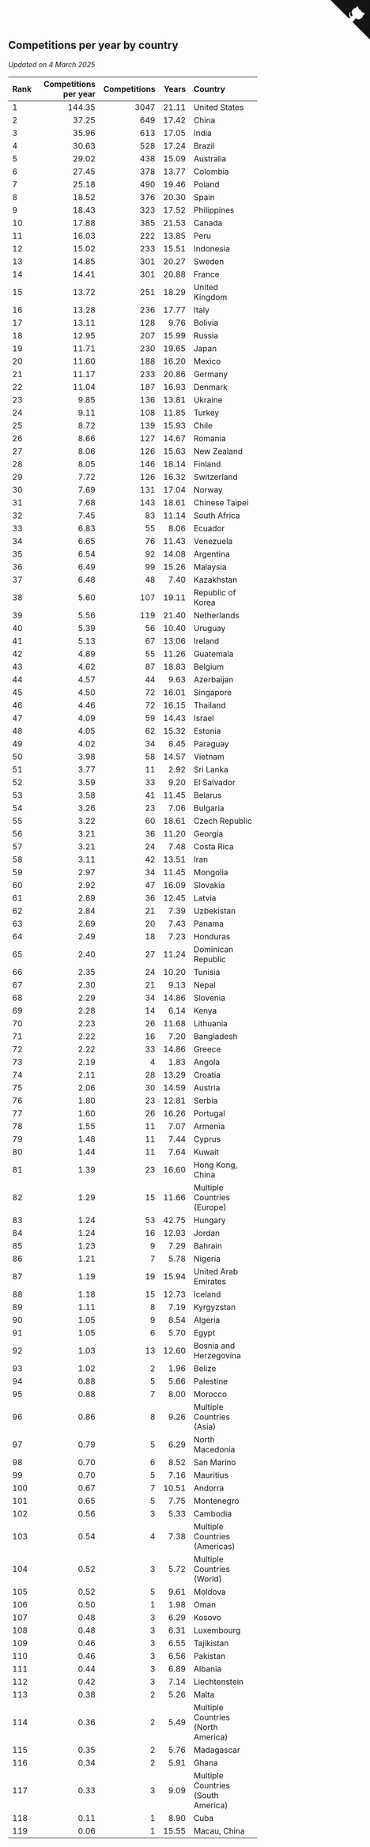 ## Competitions per year by country

*Updated on  4 March 2025*

| Rank | Competitions per year | Competitions | Years | Country |
| :--- | ---: | ---: | ---: | :--- |
| 1 | 144.35 | 3047 | 21.11 | United States |
| 2 | 37.25 | 649 | 17.42 | China |
| 3 | 35.96 | 613 | 17.05 | India |
| 4 | 30.63 | 528 | 17.24 | Brazil |
| 5 | 29.02 | 438 | 15.09 | Australia |
| 6 | 27.45 | 378 | 13.77 | Colombia |
| 7 | 25.18 | 490 | 19.46 | Poland |
| 8 | 18.52 | 376 | 20.30 | Spain |
| 9 | 18.43 | 323 | 17.52 | Philippines |
| 10 | 17.88 | 385 | 21.53 | Canada |
| 11 | 16.03 | 222 | 13.85 | Peru |
| 12 | 15.02 | 233 | 15.51 | Indonesia |
| 13 | 14.85 | 301 | 20.27 | Sweden |
| 14 | 14.41 | 301 | 20.88 | France |
| 15 | 13.72 | 251 | 18.29 | United Kingdom |
| 16 | 13.28 | 236 | 17.77 | Italy |
| 17 | 13.11 | 128 | 9.76 | Bolivia |
| 18 | 12.95 | 207 | 15.99 | Russia |
| 19 | 11.71 | 230 | 19.65 | Japan |
| 20 | 11.60 | 188 | 16.20 | Mexico |
| 21 | 11.17 | 233 | 20.86 | Germany |
| 22 | 11.04 | 187 | 16.93 | Denmark |
| 23 | 9.85 | 136 | 13.81 | Ukraine |
| 24 | 9.11 | 108 | 11.85 | Turkey |
| 25 | 8.72 | 139 | 15.93 | Chile |
| 26 | 8.66 | 127 | 14.67 | Romania |
| 27 | 8.06 | 126 | 15.63 | New Zealand |
| 28 | 8.05 | 146 | 18.14 | Finland |
| 29 | 7.72 | 126 | 16.32 | Switzerland |
| 30 | 7.69 | 131 | 17.04 | Norway |
| 31 | 7.68 | 143 | 18.61 | Chinese Taipei |
| 32 | 7.45 | 83 | 11.14 | South Africa |
| 33 | 6.83 | 55 | 8.06 | Ecuador |
| 34 | 6.65 | 76 | 11.43 | Venezuela |
| 35 | 6.54 | 92 | 14.08 | Argentina |
| 36 | 6.49 | 99 | 15.26 | Malaysia |
| 37 | 6.48 | 48 | 7.40 | Kazakhstan |
| 38 | 5.60 | 107 | 19.11 | Republic of Korea |
| 39 | 5.56 | 119 | 21.40 | Netherlands |
| 40 | 5.39 | 56 | 10.40 | Uruguay |
| 41 | 5.13 | 67 | 13.06 | Ireland |
| 42 | 4.89 | 55 | 11.26 | Guatemala |
| 43 | 4.62 | 87 | 18.83 | Belgium |
| 44 | 4.57 | 44 | 9.63 | Azerbaijan |
| 45 | 4.50 | 72 | 16.01 | Singapore |
| 46 | 4.46 | 72 | 16.15 | Thailand |
| 47 | 4.09 | 59 | 14.43 | Israel |
| 48 | 4.05 | 62 | 15.32 | Estonia |
| 49 | 4.02 | 34 | 8.45 | Paraguay |
| 50 | 3.98 | 58 | 14.57 | Vietnam |
| 51 | 3.77 | 11 | 2.92 | Sri Lanka |
| 52 | 3.59 | 33 | 9.20 | El Salvador |
| 53 | 3.58 | 41 | 11.45 | Belarus |
| 54 | 3.26 | 23 | 7.06 | Bulgaria |
| 55 | 3.22 | 60 | 18.61 | Czech Republic |
| 56 | 3.21 | 36 | 11.20 | Georgia |
| 57 | 3.21 | 24 | 7.48 | Costa Rica |
| 58 | 3.11 | 42 | 13.51 | Iran |
| 59 | 2.97 | 34 | 11.45 | Mongolia |
| 60 | 2.92 | 47 | 16.09 | Slovakia |
| 61 | 2.89 | 36 | 12.45 | Latvia |
| 62 | 2.84 | 21 | 7.39 | Uzbekistan |
| 63 | 2.69 | 20 | 7.43 | Panama |
| 64 | 2.49 | 18 | 7.23 | Honduras |
| 65 | 2.40 | 27 | 11.24 | Dominican Republic |
| 66 | 2.35 | 24 | 10.20 | Tunisia |
| 67 | 2.30 | 21 | 9.13 | Nepal |
| 68 | 2.29 | 34 | 14.86 | Slovenia |
| 69 | 2.28 | 14 | 6.14 | Kenya |
| 70 | 2.23 | 26 | 11.68 | Lithuania |
| 71 | 2.22 | 16 | 7.20 | Bangladesh |
| 72 | 2.22 | 33 | 14.86 | Greece |
| 73 | 2.19 | 4 | 1.83 | Angola |
| 74 | 2.11 | 28 | 13.29 | Croatia |
| 75 | 2.06 | 30 | 14.59 | Austria |
| 76 | 1.80 | 23 | 12.81 | Serbia |
| 77 | 1.60 | 26 | 16.26 | Portugal |
| 78 | 1.55 | 11 | 7.07 | Armenia |
| 79 | 1.48 | 11 | 7.44 | Cyprus |
| 80 | 1.44 | 11 | 7.64 | Kuwait |
| 81 | 1.39 | 23 | 16.60 | Hong Kong, China |
| 82 | 1.29 | 15 | 11.66 | Multiple Countries (Europe) |
| 83 | 1.24 | 53 | 42.75 | Hungary |
| 84 | 1.24 | 16 | 12.93 | Jordan |
| 85 | 1.23 | 9 | 7.29 | Bahrain |
| 86 | 1.21 | 7 | 5.78 | Nigeria |
| 87 | 1.19 | 19 | 15.94 | United Arab Emirates |
| 88 | 1.18 | 15 | 12.73 | Iceland |
| 89 | 1.11 | 8 | 7.19 | Kyrgyzstan |
| 90 | 1.05 | 9 | 8.54 | Algeria |
| 91 | 1.05 | 6 | 5.70 | Egypt |
| 92 | 1.03 | 13 | 12.60 | Bosnia and Herzegovina |
| 93 | 1.02 | 2 | 1.96 | Belize |
| 94 | 0.88 | 5 | 5.66 | Palestine |
| 95 | 0.88 | 7 | 8.00 | Morocco |
| 96 | 0.86 | 8 | 9.26 | Multiple Countries (Asia) |
| 97 | 0.79 | 5 | 6.29 | North Macedonia |
| 98 | 0.70 | 6 | 8.52 | San Marino |
| 99 | 0.70 | 5 | 7.16 | Mauritius |
| 100 | 0.67 | 7 | 10.51 | Andorra |
| 101 | 0.65 | 5 | 7.75 | Montenegro |
| 102 | 0.56 | 3 | 5.33 | Cambodia |
| 103 | 0.54 | 4 | 7.38 | Multiple Countries (Americas) |
| 104 | 0.52 | 3 | 5.72 | Multiple Countries (World) |
| 105 | 0.52 | 5 | 9.61 | Moldova |
| 106 | 0.50 | 1 | 1.98 | Oman |
| 107 | 0.48 | 3 | 6.29 | Kosovo |
| 108 | 0.48 | 3 | 6.31 | Luxembourg |
| 109 | 0.46 | 3 | 6.55 | Tajikistan |
| 110 | 0.46 | 3 | 6.56 | Pakistan |
| 111 | 0.44 | 3 | 6.89 | Albania |
| 112 | 0.42 | 3 | 7.14 | Liechtenstein |
| 113 | 0.38 | 2 | 5.26 | Malta |
| 114 | 0.36 | 2 | 5.49 | Multiple Countries (North America) |
| 115 | 0.35 | 2 | 5.76 | Madagascar |
| 116 | 0.34 | 2 | 5.91 | Ghana |
| 117 | 0.33 | 3 | 9.09 | Multiple Countries (South America) |
| 118 | 0.11 | 1 | 8.90 | Cuba |
| 119 | 0.06 | 1 | 15.55 | Macau, China |


<a href="https://github.com/JustinTimeCuber/wca_statistics" class="github-corner" aria-label="View source on Github"><svg width="80" height="80" viewBox="0 0 250 250" style="fill:#151513; color:#fff; position: absolute; top: 0; border: 0; right: 0;" aria-hidden="true"><path d="M0,0 L115,115 L130,115 L142,142 L250,250 L250,0 Z"></path><path d="M128.3,109.0 C113.8,99.7 119.0,89.6 119.0,89.6 C122.0,82.7 120.5,78.6 120.5,78.6 C119.2,72.0 123.4,76.3 123.4,76.3 C127.3,80.9 125.5,87.3 125.5,87.3 C122.9,97.6 130.6,101.9 134.4,103.2" fill="currentColor" style="transform-origin: 130px 106px;" class="octo-arm"></path><path d="M115.0,115.0 C114.9,115.1 118.7,116.5 119.8,115.4 L133.7,101.6 C136.9,99.2 139.9,98.4 142.2,98.6 C133.8,88.0 127.5,74.4 143.8,58.0 C148.5,53.4 154.0,51.2 159.7,51.0 C160.3,49.4 163.2,43.6 171.4,40.1 C171.4,40.1 176.1,42.5 178.8,56.2 C183.1,58.6 187.2,61.8 190.9,65.4 C194.5,69.0 197.7,73.2 200.1,77.6 C213.8,80.2 216.3,84.9 216.3,84.9 C212.7,93.1 206.9,96.0 205.4,96.6 C205.1,102.4 203.0,107.8 198.3,112.5 C181.9,128.9 168.3,122.5 157.7,114.1 C157.9,116.9 156.7,120.9 152.7,124.9 L141.0,136.5 C139.8,137.7 141.6,141.9 141.8,141.8 Z" fill="currentColor" class="octo-body"></path></svg></a><style>.github-corner:hover .octo-arm{animation:octocat-wave 560ms ease-in-out}@keyframes octocat-wave{0%,100%{transform:rotate(0)}20%,60%{transform:rotate(-25deg)}40%,80%{transform:rotate(10deg)}}@media (max-width:500px){.github-corner:hover .octo-arm{animation:none}.github-corner .octo-arm{animation:octocat-wave 560ms ease-in-out}}</style>
